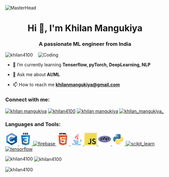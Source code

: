 ![MasterHead](https://miro.medium.com/v2/resize:fit:1400/1*WEAD6MgmIrFovo6PMTPlFg.gif)
<h1 align="center">Hi 👋, I'm Khilan Mangukiya</h1>
<h3 align="center">A passionate ML engineer from India</h3>
<img align="right" alt="Coding" width="400" src="https://miro.medium.com/v2/resize:fit:800/0*NERdeMelL1W6HdZM.gif">

<p align="left"> <img src="https://komarev.com/ghpvc/?username=khilan4100&label=Profile%20views&color=0e75b6&style=flat" alt="khilan4100" /> </p>

- 🌱 I’m currently learning **Tenserflow, pyTorch, DeepLearning, NLP**

- 💬 Ask me about **AI/ML**

- 📫 How to reach me **khilanmangukiya@gmail.com**

<h3 align="left">Connect with me:</h3>
<p align="left">
<a href="https://www.linkedin.com/in/khilan-mangukiya-8a8096247/" target="blank"><img align="center" src="https://raw.githubusercontent.com/rahuldkjain/github-profile-readme-generator/master/src/images/icons/Social/linked-in-alt.svg" alt="khilan mangukiya" height="30" width="40" /></a>
<a href="https://www.kaggle.com/khilanmangukiya" target="blank"><img align="center" src="https://raw.githubusercontent.com/rahuldkjain/github-profile-readme-generator/master/src/images/icons/Social/kaggle.svg" alt="khilan4100" height="30" width="40" /></a>
<a href="https://www.facebook.com/profile.php?id=100089696689516" target="blank"><img align="center" src="https://raw.githubusercontent.com/rahuldkjain/github-profile-readme-generator/master/src/images/icons/Social/facebook.svg" alt="khilan mangukiya" height="30" width="40" /></a>
<a href="https://instagram.com/khilan_mangukiya_" target="blank"><img align="center" src="https://raw.githubusercontent.com/rahuldkjain/github-profile-readme-generator/master/src/images/icons/Social/instagram.svg" alt="khilan_mangukiya_" height="30" width="40" /></a>
</p>

<h3 align="left">Languages and Tools:</h3>
<p align="left"> <a href="https://www.cprogramming.com/" target="_blank" rel="noreferrer"> <img src="https://raw.githubusercontent.com/devicons/devicon/master/icons/c/c-original.svg" alt="c" width="40" height="40"/> </a> <a href="https://www.w3schools.com/css/" target="_blank" rel="noreferrer"> <img src="https://raw.githubusercontent.com/devicons/devicon/master/icons/css3/css3-original-wordmark.svg" alt="css3" width="40" height="40"/> </a><a href="https://firebase.google.com/" target="_blank" rel="noreferrer"> <img src="https://www.vectorlogo.zone/logos/firebase/firebase-icon.svg" alt="firebase" width="40" height="40"/> </a> <a href="https://www.w3.org/html/" target="_blank" rel="noreferrer"> <img src="https://raw.githubusercontent.com/devicons/devicon/master/icons/html5/html5-original-wordmark.svg" alt="html5" width="40" height="40"/> </a> <a href="https://www.java.com" target="_blank" rel="noreferrer"> <img src="https://raw.githubusercontent.com/devicons/devicon/master/icons/java/java-original.svg" alt="java" width="40" height="40"/> </a> <a href="https://developer.mozilla.org/en-US/docs/Web/JavaScript" target="_blank" rel="noreferrer"> <img src="https://raw.githubusercontent.com/devicons/devicon/master/icons/javascript/javascript-original.svg" alt="javascript" width="40" height="40"/> </a> <a href="https://www.php.net" target="_blank" rel="noreferrer"> <img src="https://raw.githubusercontent.com/devicons/devicon/master/icons/php/php-original.svg" alt="php" width="40" height="40"/> </a> <a href="https://www.python.org" target="_blank" rel="noreferrer"> <img src="https://raw.githubusercontent.com/devicons/devicon/master/icons/python/python-original.svg" alt="python" width="40" height="40"/> </a> <a href="https://scikit-learn.org/" target="_blank" rel="noreferrer"> <img src="https://upload.wikimedia.org/wikipedia/commons/0/05/Scikit_learn_logo_small.svg" alt="scikit_learn" width="40" height="40"/> </a> <a href="https://www.tensorflow.org" target="_blank" rel="noreferrer"> <img src="https://www.vectorlogo.zone/logos/tensorflow/tensorflow-icon.svg" alt="tensorflow" width="40" height="40"/> </a> </p>

<p><img align="left" src="https://github-readme-stats.vercel.app/api/top-langs?username=khilan4100&show_icons=true&locale=en&layout=compact" alt="khilan4100" /></p>

<p>&nbsp;<img align="center" src="https://github-readme-stats.vercel.app/api?username=khilan4100&show_icons=true&locale=en" alt="khilan4100" /></p>

<p><img align="center" src="https://github-readme-streak-stats.herokuapp.com/?user=khilan4100&" alt="khilan4100" /></p>
